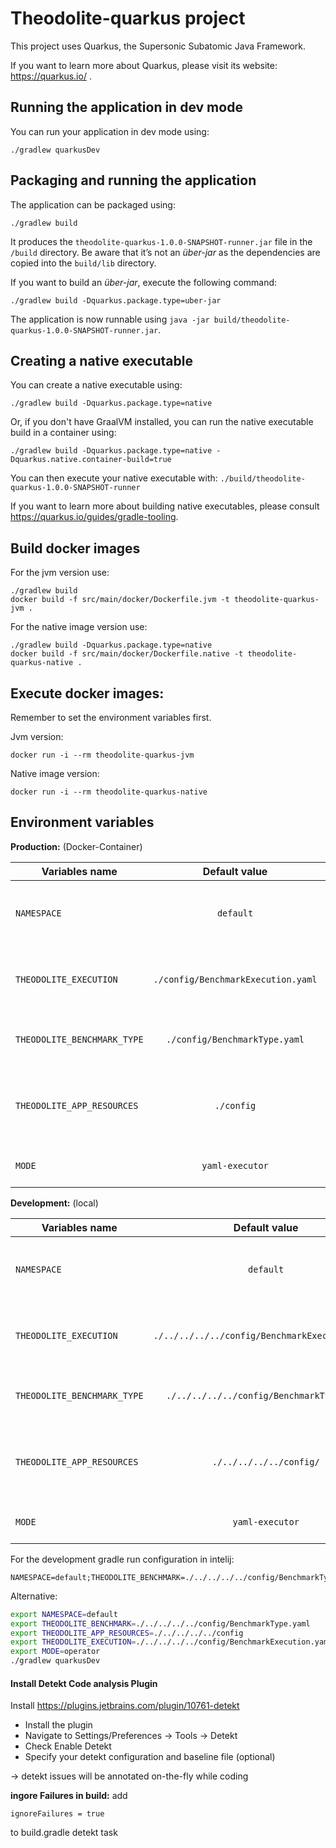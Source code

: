 # Theodolite-quarkus project

This project uses Quarkus, the Supersonic Subatomic Java Framework.

If you want to learn more about Quarkus, please visit its website: https://quarkus.io/ .

## Running the application in dev mode

You can run your application in dev mode using:

```shell script
./gradlew quarkusDev
```

## Packaging and running the application

The application can be packaged using:

```shell script
./gradlew build
```

It produces the `theodolite-quarkus-1.0.0-SNAPSHOT-runner.jar` file in the `/build` directory. Be aware that it’s not
an _über-jar_ as the dependencies are copied into the `build/lib` directory.

If you want to build an _über-jar_, execute the following command:

```shell script
./gradlew build -Dquarkus.package.type=uber-jar
```

The application is now runnable using `java -jar build/theodolite-quarkus-1.0.0-SNAPSHOT-runner.jar`.

## Creating a native executable

You can create a native executable using:

```shell script
./gradlew build -Dquarkus.package.type=native
```

Or, if you don't have GraalVM installed, you can run the native executable build in a container using:

```shell script
./gradlew build -Dquarkus.package.type=native -Dquarkus.native.container-build=true
```

You can then execute your native executable with:
```./build/theodolite-quarkus-1.0.0-SNAPSHOT-runner```

If you want to learn more about building native executables, please consult https://quarkus.io/guides/gradle-tooling.

## Build docker images

For the jvm version use:

```shell script
./gradlew build
docker build -f src/main/docker/Dockerfile.jvm -t theodolite-quarkus-jvm .
```

For the native image version use:

```shell script
./gradlew build -Dquarkus.package.type=native
docker build -f src/main/docker/Dockerfile.native -t theodolite-quarkus-native .
```

## Execute docker images:

Remember to set the environment variables first.

Jvm version:

```shell script
docker run -i --rm theodolite-quarkus-jvm
```

Native image version:

```shell script
docker run -i --rm theodolite-quarkus-native
```

## Environment variables

**Production:** (Docker-Container)

| Variables name               | Default value                      |Usage         |
| -----------------------------|:----------------------------------:| ------------:|
| `NAMESPACE`                  | `default`                          |Determines the namespace of the Theodolite will be executed in. Used in the KubernetesBenchmark|
| `THEODOLITE_EXECUTION`       |  `./config/BenchmarkExecution.yaml`|The complete path to the benchmarkExecution file. Used in the TheodoliteYamlExecutor. |
| `THEODOLITE_BENCHMARK_TYPE`  |  `./config/BenchmarkType.yaml`     |The complete path to the benchmarkType file. Used in the TheodoliteYamlExecutor.|
| `THEODOLITE_APP_RESOURCES`   |  `./config`                        |The path under which the yamls for the resources for the subexperiments are found. Used in the KubernetesBenchmark|
| `MODE`                       | `yaml-executor`                    |  Defines the mode of operation: either `yaml-executor` or `operator`|

**Development:** (local)

| Variables name               | Default value                      |Usage         |
| -----------------------------|:----------------------------------:| ------------:|
| `NAMESPACE`                  | `default`                          |Determines the namespace of the Theodolite will be executed in. Used in the KubernetesBenchmark|
| `THEODOLITE_EXECUTION`       |  `./../../../../config/BenchmarkExecution.yaml`|The complete path to the benchmarkExecution file. Used in the TheodoliteYamlExecutor. |
| `THEODOLITE_BENCHMARK_TYPE`  |  `./../../../../config/BenchmarkType.yaml`     |The complete path to the benchmarkType file. Used in the TheodoliteYamlExecutor.|
| `THEODOLITE_APP_RESOURCES`   |  `./../../../../config/`                        |The path under which the yamls for the resources for the subexperiments are found. Used in the KubernetesBenchmark|
| `MODE`                       | `yaml-executor`                    |  Defines the mode of operation: either `yaml-executor` or `operator`|

For the development gradle run configuration in intelij:

```
NAMESPACE=default;THEODOLITE_BENCHMARK=./../../../../config/BenchmarkType.yaml;THEODOLITE_APP_RESOURCES=./../../../../config;THEODOLITE_EXECUTION=./../../../../config/BenchmarkExecution.yaml;MODE=operator
```

Alternative:

``` sh
export NAMESPACE=default
export THEODOLITE_BENCHMARK=./../../../../config/BenchmarkType.yaml
export THEODOLITE_APP_RESOURCES=./../../../../config
export THEODOLITE_EXECUTION=./../../../../config/BenchmarkExecution.yaml
export MODE=operator
./gradlew quarkusDev

```

#### Install Detekt Code analysis Plugin

Install https://plugins.jetbrains.com/plugin/10761-detekt

- Install the plugin
- Navigate to Settings/Preferences -> Tools -> Detekt
- Check Enable Detekt
- Specify your detekt configuration and baseline file (optional)

-> detekt issues will be annotated on-the-fly while coding

**ingore Failures in build:** add

```ignoreFailures = true```

to build.gradle detekt task
